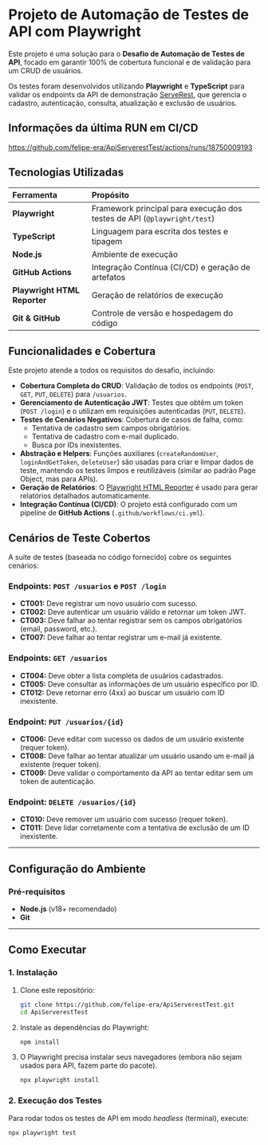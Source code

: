 # Projeto de Automação de Testes de API com Playwright

Este projeto é uma solução para o **Desafio de Automação de Testes de API**, focado em garantir 100% de cobertura funcional e de validação para um CRUD de usuários.

Os testes foram desenvolvidos utilizando **Playwright** e **TypeScript** para validar os endpoints da API de demonstração [ServeRest](https://serverest.dev/#/), que gerencia o cadastro, autenticação, consulta, atualização e exclusão de usuários.

## Informações da última RUN em CI/CD
https://github.com/felipe-era/ApiServerestTest/actions/runs/18750009193

## Tecnologias Utilizadas

| Ferramenta | Propósito |
| :--- | :--- |
| **Playwright** | Framework principal para execução dos testes de API (`@playwright/test`) |
| **TypeScript** | Linguagem para escrita dos testes e tipagem |
| **Node.js** | Ambiente de execução |
| **GitHub Actions** | Integração Contínua (CI/CD) e geração de artefatos |
| **Playwright HTML Reporter**| Geração de relatórios de execução |
| **Git & GitHub** | Controle de versão e hospedagem do código |

## Funcionalidades e Cobertura

Este projeto atende a todos os requisitos do desafio, incluindo:

* **Cobertura Completa do CRUD**: Validação de todos os endpoints (`POST`, `GET`, `PUT`, `DELETE`) para `/usuarios`.
* **Gerenciamento de Autenticação JWT**: Testes que obtêm um token (`POST /login`) e o utilizam em requisições autenticadas (`PUT`, `DELETE`).
* **Testes de Cenários Negativos**: Cobertura de casos de falha, como:
    * Tentativa de cadastro sem campos obrigatórios.
    * Tentativa de cadastro com e-mail duplicado.
    * Busca por IDs inexistentes.
* **Abstração e Helpers**: Funções auxiliares (`createRandomUser`, `loginAndGetToken`, `deleteUser`) são usadas para criar e limpar dados de teste, mantendo os testes limpos e reutilizáveis (similar ao padrão Page Object, mas para APIs).
* **Geração de Relatórios**: O [Playwright HTML Reporter](https://playwright.dev/docs/reporter-html) é usado para gerar relatórios detalhados automaticamente.
* **Integração Contínua (CI/CD)**: O projeto está configurado com um pipeline de **GitHub Actions** (`.github/workflows/ci.yml`).

## Cenários de Teste Cobertos

A suíte de testes (baseada no código fornecido) cobre os seguintes cenários:

### Endpoints: `POST /usuarios` e `POST /login`
* **CT001:** Deve registrar um novo usuário com sucesso.
* **CT002:** Deve autenticar um usuário válido e retornar um token JWT.
* **CT003:** Deve falhar ao tentar registrar sem os campos obrigatórios (email, password, etc.).
* **CT007:** Deve falhar ao tentar registrar um e-mail já existente.

### Endpoints: `GET /usuarios`
* **CT004:** Deve obter a lista completa de usuários cadastrados.
* **CT005:** Deve consultar as informações de um usuário específico por ID.
* **CT012:** Deve retornar erro (4xx) ao buscar um usuário com ID inexistente.

### Endpoint: `PUT /usuarios/{id}`
* **CT006:** Deve editar com sucesso os dados de um usuário existente (requer token).
* **CT008:** Deve falhar ao tentar atualizar um usuário usando um e-mail já existente (requer token).
* **CT009:** Deve validar o comportamento da API ao tentar editar sem um token de autenticação.

### Endpoint: `DELETE /usuarios/{id}`
* **CT010:** Deve remover um usuário com sucesso (requer token).
* **CT011:** Deve lidar corretamente com a tentativa de exclusão de um ID inexistente.

---

## Configuração do Ambiente

### Pré-requisitos

* **Node.js** (v18+ recomendado)
* **Git**

---

## Como Executar

### 1. Instalação

1.  Clone este repositório:
    ```bash
    git clone https://github.com/felipe-era/ApiServerestTest.git
    cd ApiServerestTest
    ```
2.  Instale as dependências do Playwright:
    ```bash
    npm install
    ```
3.  O Playwright precisa instalar seus navegadores (embora não sejam usados para API, fazem parte do pacote).
    ```bash
    npx playwright install
    ```

### 2. Execução dos Testes

Para rodar todos os testes de API em modo *headless* (terminal), execute:

```bash
npx playwright test
